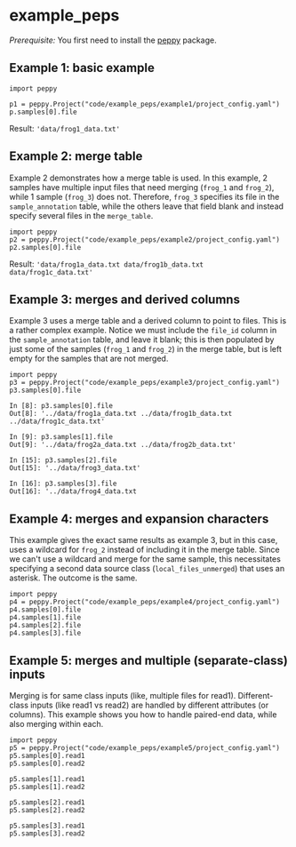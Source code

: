 # example_peps

*Prerequisite:* You first need to install the [peppy](http://github.com/pepkit/peppy) package.


## Example 1: basic example

```{python}
import peppy

p1 = peppy.Project("code/example_peps/example1/project_config.yaml")
p.samples[0].file
``` 

Result: `'data/frog1_data.txt'`


## Example 2: merge table

Example 2 demonstrates how a merge table is used. In this example, 2 samples have multiple input files that need merging (`frog_1` and `frog_2`), while 1 sample (`frog_3`) does not. Therefore, `frog_3` specifies its file in the `sample_annotation` table, while the others leave that field blank and instead specify several files in the `merge_table`.

```{python}
import peppy
p2 = peppy.Project("code/example_peps/example2/project_config.yaml")
p2.samples[0].file
```

Result: `'data/frog1a_data.txt data/frog1b_data.txt data/frog1c_data.txt'`


## Example 3: merges and derived columns

Example 3 uses a merge table and a derived column to point to files. This is a rather complex example. Notice we must include the `file_id` column in the `sample_annotation` table, and leave it blank; this is then populated by just some of the samples (`frog_1` and `frog_2`) in the merge table, but is left empty for the samples that are not merged.

```{python}
import peppy
p3 = peppy.Project("code/example_peps/example3/project_config.yaml")
p3.samples[0].file

In [8]: p3.samples[0].file
Out[8]: '../data/frog1a_data.txt ../data/frog1b_data.txt ../data/frog1c_data.txt'

In [9]: p3.samples[1].file
Out[9]: '../data/frog2a_data.txt ../data/frog2b_data.txt'

In [15]: p3.samples[2].file
Out[15]: '../data/frog3_data.txt'

In [16]: p3.samples[3].file
Out[16]: '../data/frog4_data.txt
```

## Example 4: merges and expansion characters

This example gives the exact same results as example 3, but in this case, uses a wildcard for `frog_2` instead of including it in the merge table. Since we can't use a wildcard and merge for the same sample, this necessitates specifying a second data source class (`local_files_unmerged`) that uses an asterisk. The outcome is the same.

```{python}
import peppy
p4 = peppy.Project("code/example_peps/example4/project_config.yaml")
p4.samples[0].file
p4.samples[1].file
p4.samples[2].file
p4.samples[3].file

```

## Example 5: merges and multiple (separate-class) inputs

Merging is for same class inputs (like, multiple files for read1). Different-class inputs (like read1 vs read2) are handled by different attributes (or columns). This example shows you how to handle paired-end data, while also merging within each.

```{python}
import peppy
p5 = peppy.Project("code/example_peps/example5/project_config.yaml")
p5.samples[0].read1
p5.samples[0].read2

p5.samples[1].read1
p5.samples[1].read2

p5.samples[2].read1
p5.samples[2].read2

p5.samples[3].read1
p5.samples[3].read2

```
